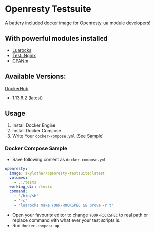 # Openresty Testsuite
A battery included docker image for Openresty lua module developers!

## With powerful modules installed
- [Luarocks](https://github.com/keplerproject/luarocks)
- [Test::Nginx](https://github.com/openresty/test-nginx)
- [CPANm](https://cpanmin.us/)

## Available Versions:
[DockerHub](https://hub.docker.com/r/skylothar/openresty-testsuite/)
- 1.13.6.2 (latest)

## Usage
1. Install Docker Engine
2. Install Docker Compose
3. Write Your `docker-compose.yml` (See [Sample](#docker-compose-sample))

### Docker Compose Sample
- Save following content as `docker-compose.yml`
```yaml
openresty:
  image: skylothar/openresty-testsuite:latest
  volumes:
    - .:/tests
  working_dir: /tests
  command:
    - '/bin/sh'
    - '-c'
    - 'luarocks make YOUR-ROCKSPEC && prove -r t'
```
- Open your favourite editor to change `YOUR-ROCKSPEC` to real path or replace command with what ever your test scripts is.
- Run `docker-compose up`
